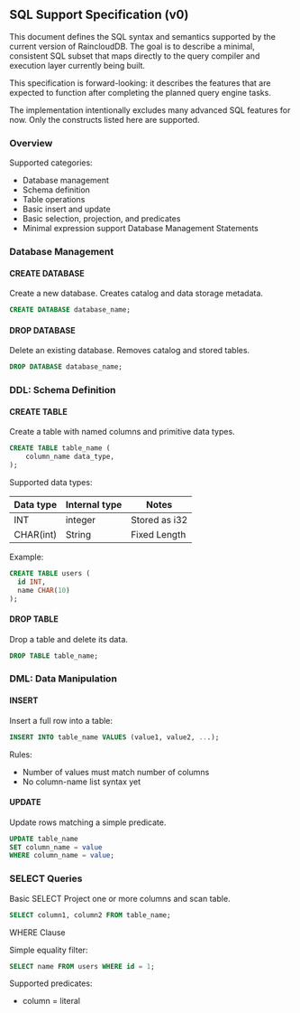 ## SQL Support Specification (v0)

This document defines the SQL syntax and semantics supported by the current version of RaincloudDB. The goal is to describe a minimal, consistent SQL subset that maps directly to the query compiler and execution layer currently being built.

This specification is forward-looking: it describes the features that are expected to function after completing the planned query engine tasks.

The implementation intentionally excludes many advanced SQL features for now. Only the constructs listed here are supported.

### Overview

Supported categories:
- Database management
- Schema definition
- Table operations
- Basic insert and update
- Basic selection, projection, and predicates
- Minimal expression support
  Database Management Statements

### Database Management

#### CREATE DATABASE
Create a new database. Creates catalog and data storage metadata.

```sql
CREATE DATABASE database_name;
```

#### DROP DATABASE

Delete an existing database. Removes catalog and stored tables.

```sql
DROP DATABASE database_name;
```

### DDL: Schema Definition
#### CREATE TABLE

Create a table with named columns and primitive data types.

```sql
CREATE TABLE table_name (
    column_name data_type,
);
```
Supported data types:

| Data type | Internal type	 | Notes         |
|-----------|----------------|---------------|
| INT       | integer        | Stored as i32 | 
| CHAR(int)   | String         | Fixed Length  |


Example:

```sql
CREATE TABLE users (
  id INT,
  name CHAR(10)
);
```

#### DROP TABLE

Drop a table and delete its data.

```sql
DROP TABLE table_name;
```

### DML: Data Manipulation
#### INSERT

Insert a full row into a table:
```sql
INSERT INTO table_name VALUES (value1, value2, ...);
```
Rules:
- Number of values must match number of columns
- No column-name list syntax yet

#### UPDATE
Update rows matching a simple predicate.

```sql
UPDATE table_name
SET column_name = value
WHERE column_name = value;
```

### SELECT Queries
Basic SELECT
Project one or more columns and scan table.
```sql
SELECT column1, column2 FROM table_name;
```

WHERE Clause

Simple equality filter:
```sql
SELECT name FROM users WHERE id = 1;
```
Supported predicates:
- column = literal
